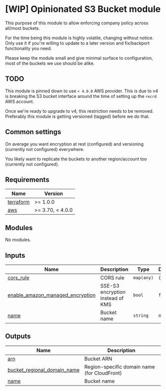 <!--
To update docs, run:
  docker run --rm --volume "$(pwd):/terraform-docs" -u $(id -u) quay.io/terraform-docs/terraform-docs:0.16.0 /terraform-docs
-->
# [WIP] Opinionated S3 Bucket module

This purpose of this module to allow enforcing company policy across all/most buckets.

For the time being this module is highly volatile, changing without notice. Only use it if you're willing to update to a later version and fix/backport functionality you need.

Please keep the module small and give minimal surface to configuration, most of the buckets we use should be alike.

## TODO

This module is pinned down to use `< 4.0.0` AWS provider. This is due to v4 is breaking the S3 bucket interface around the time of setting up the `recrd` AWS account.

Once we're ready to upgrade to v4, this restriction needs to be removed.
Preferably this module is getting versioned (tagged) before we do that.

## Common settings

On average you want encryption at rest (configured) and versioning (currently not configured) everywhere.

You likely want to replicate the buckets to another region/account too (currently not configured).

<!-- BEGIN_TF_DOCS -->
## Requirements

| Name | Version |
|------|---------|
| <a name="requirement_terraform"></a> [terraform](#requirement\_terraform) | >= 1.0.0 |
| <a name="requirement_aws"></a> [aws](#requirement\_aws) | >= 3.70, < 4.0.0 |

## Modules

No modules.

## Inputs

| Name | Description | Type | Default | Required |
|------|-------------|------|---------|:--------:|
| <a name="input_cors_rule"></a> [cors\_rule](#input\_cors\_rule) | CORS rule | `map(any)` | `{}` | no |
| <a name="input_enable_amazon_managed_encryption"></a> [enable\_amazon\_managed\_encryption](#input\_enable\_amazon\_managed\_encryption) | SSE-S3 encryption instead of KMS | `bool` | `false` | no |
| <a name="input_name"></a> [name](#input\_name) | Bucket name | `string` | n/a | yes |

## Outputs

| Name | Description |
|------|-------------|
| <a name="output_arn"></a> [arn](#output\_arn) | Bucket ARN |
| <a name="output_bucket_regional_domain_name"></a> [bucket\_regional\_domain\_name](#output\_bucket\_regional\_domain\_name) | Region-specific domain name (for CloudFront) |
| <a name="output_name"></a> [name](#output\_name) | Bucket name |
<!-- END_TF_DOCS -->
